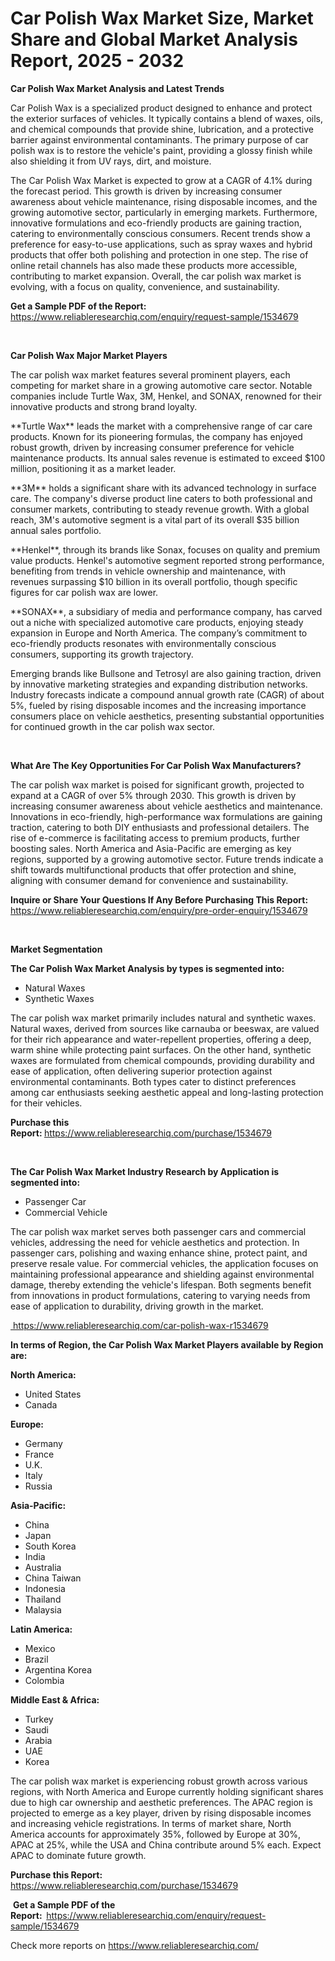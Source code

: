 <p><h1>Car Polish Wax Market Size, Market Share and Global Market Analysis Report, 2025 - 2032</h1></p><p><strong>Car Polish Wax Market Analysis and Latest Trends</strong></p>
<p><p>Car Polish Wax is a specialized product designed to enhance and protect the exterior surfaces of vehicles. It typically contains a blend of waxes, oils, and chemical compounds that provide shine, lubrication, and a protective barrier against environmental contaminants. The primary purpose of car polish wax is to restore the vehicle's paint, providing a glossy finish while also shielding it from UV rays, dirt, and moisture.</p><p>The Car Polish Wax Market is expected to grow at a CAGR of 4.1% during the forecast period. This growth is driven by increasing consumer awareness about vehicle maintenance, rising disposable incomes, and the growing automotive sector, particularly in emerging markets. Furthermore, innovative formulations and eco-friendly products are gaining traction, catering to environmentally conscious consumers. Recent trends show a preference for easy-to-use applications, such as spray waxes and hybrid products that offer both polishing and protection in one step. The rise of online retail channels has also made these products more accessible, contributing to market expansion. Overall, the car polish wax market is evolving, with a focus on quality, convenience, and sustainability.</p></p>
<p><strong>Get a Sample PDF of the Report:&nbsp;</strong> <a href="https://www.reliableresearchiq.com/enquiry/request-sample/1534679?utm_campaign=2249&utm_medium=2&utm_source=Github&utm_content=ia&utm_term=08022025&utm_id=car-polish-wax">https://www.reliableresearchiq.com/enquiry/request-sample/1534679</a></p>
<p>&nbsp;</p>
<p><strong>Car Polish Wax Major Market Players</strong></p>
<p><p>The car polish wax market features several prominent players, each competing for market share in a growing automotive care sector. Notable companies include Turtle Wax, 3M, Henkel, and SONAX, renowned for their innovative products and strong brand loyalty.</p><p>**Turtle Wax** leads the market with a comprehensive range of car care products. Known for its pioneering formulas, the company has enjoyed robust growth, driven by increasing consumer preference for vehicle maintenance products. Its annual sales revenue is estimated to exceed $100 million, positioning it as a market leader.</p><p>**3M** holds a significant share with its advanced technology in surface care. The company's diverse product line caters to both professional and consumer markets, contributing to steady revenue growth. With a global reach, 3M's automotive segment is a vital part of its overall $35 billion annual sales portfolio.</p><p>**Henkel**, through its brands like Sonax, focuses on quality and premium value products. Henkel's automotive segment reported strong performance, benefiting from trends in vehicle ownership and maintenance, with revenues surpassing $10 billion in its overall portfolio, though specific figures for car polish wax are lower.</p><p>**SONAX**, a subsidiary of media and performance company, has carved out a niche with specialized automotive care products, enjoying steady expansion in Europe and North America. The company’s commitment to eco-friendly products resonates with environmentally conscious consumers, supporting its growth trajectory.</p><p>Emerging brands like Bullsone and Tetrosyl are also gaining traction, driven by innovative marketing strategies and expanding distribution networks. Industry forecasts indicate a compound annual growth rate (CAGR) of about 5%, fueled by rising disposable incomes and the increasing importance consumers place on vehicle aesthetics, presenting substantial opportunities for continued growth in the car polish wax sector.</p></p>
<p>&nbsp;</p>
<p><strong>What Are The Key Opportunities For Car Polish Wax Manufacturers?</strong></p>
<p><p>The car polish wax market is poised for significant growth, projected to expand at a CAGR of over 5% through 2030. This growth is driven by increasing consumer awareness about vehicle aesthetics and maintenance. Innovations in eco-friendly, high-performance wax formulations are gaining traction, catering to both DIY enthusiasts and professional detailers. The rise of e-commerce is facilitating access to premium products, further boosting sales. North America and Asia-Pacific are emerging as key regions, supported by a growing automotive sector. Future trends indicate a shift towards multifunctional products that offer protection and shine, aligning with consumer demand for convenience and sustainability.</p></p>
<p><strong>Inquire or Share Your Questions If Any Before Purchasing This Report:</strong> <a href="https://www.reliableresearchiq.com/enquiry/pre-order-enquiry/1534679?utm_campaign=2249&utm_medium=2&utm_source=Github&utm_content=ia&utm_term=08022025&utm_id=car-polish-wax">https://www.reliableresearchiq.com/enquiry/pre-order-enquiry/1534679</a></p>
<p>&nbsp;</p>
<p><strong>Market Segmentation</strong></p>
<p><strong>The Car Polish Wax Market Analysis by types is segmented into:</strong></p>
<p><ul><li>Natural Waxes</li><li>Synthetic Waxes</li></ul></p>
<p><p>The car polish wax market primarily includes natural and synthetic waxes. Natural waxes, derived from sources like carnauba or beeswax, are valued for their rich appearance and water-repellent properties, offering a deep, warm shine while protecting paint surfaces. On the other hand, synthetic waxes are formulated from chemical compounds, providing durability and ease of application, often delivering superior protection against environmental contaminants. Both types cater to distinct preferences among car enthusiasts seeking aesthetic appeal and long-lasting protection for their vehicles.</p></p>
<p><strong>Purchase this Report:&nbsp;</strong><a href="https://www.reliableresearchiq.com/purchase/1534679?utm_campaign=2249&utm_medium=2&utm_source=Github&utm_content=ia&utm_term=08022025&utm_id=car-polish-wax">https://www.reliableresearchiq.com/purchase/1534679</a></p>
<p>&nbsp;</p>
<p><strong>The Car Polish Wax Market Industry Research by Application is segmented into:</strong></p>
<p><ul><li>Passenger Car</li><li>Commercial Vehicle</li></ul></p>
<p><p>The car polish wax market serves both passenger cars and commercial vehicles, addressing the need for vehicle aesthetics and protection. In passenger cars, polishing and waxing enhance shine, protect paint, and preserve resale value. For commercial vehicles, the application focuses on maintaining professional appearance and shielding against environmental damage, thereby extending the vehicle's lifespan. Both segments benefit from innovations in product formulations, catering to varying needs from ease of application to durability, driving growth in the market.</p></p>
<p><a href="https://www.reliableresearchiq.com/car-polish-wax-r1534679?utm_campaign=2249&utm_medium=2&utm_source=Github&utm_content=ia&utm_term=08022025&utm_id=car-polish-wax">&nbsp;https://www.reliableresearchiq.com/car-polish-wax-r1534679</a></p>
<p><strong>In terms of Region, the Car Polish Wax Market Players available by Region are:</strong></p>
<p>
    <p> <strong> North America: </strong>
        <ul>
            <li>United States</li>
            <li>Canada</li>
        </ul>
        </p> 
    <p> <strong> Europe: </strong>
        <ul>
            <li>Germany</li>
            <li>France</li>
            <li>U.K.</li>
            <li>Italy</li>
            <li>Russia</li>
        </ul>
        </p> 
    <p> <strong> Asia-Pacific: </strong>
        <ul>
            <li>China</li>
            <li>Japan</li>
            <li>South Korea</li>
            <li>India</li>
            <li>Australia</li>
            <li>China Taiwan</li>
            <li>Indonesia</li>
            <li>Thailand</li>
            <li>Malaysia</li>
        </ul>
        </p> 
    <p> <strong> Latin America: </strong>
        <ul>
            <li>Mexico</li>
            <li>Brazil</li>
            <li>Argentina Korea</li>
            <li>Colombia</li>
        </ul>
        </p> 
    <p> <strong> Middle East & Africa: </strong>
        <ul>
            <li>Turkey</li>
            <li>Saudi</li>
            <li>Arabia</li>
            <li>UAE</li>
            <li>Korea</li>
        </ul>
    </p>
    </p>
<p><p>The car polish wax market is experiencing robust growth across various regions, with North America and Europe currently holding significant shares due to high car ownership and aesthetic preferences. The APAC region is projected to emerge as a key player, driven by rising disposable incomes and increasing vehicle registrations. In terms of market share, North America accounts for approximately 35%, followed by Europe at 30%, APAC at 25%, while the USA and China contribute around 5% each. Expect APAC to dominate future growth.</p></p>
<p><strong>Purchase this Report: </strong><a href="https://www.reliableresearchiq.com/purchase/1534679?utm_campaign=2249&utm_medium=2&utm_source=Github&utm_content=ia&utm_term=08022025&utm_id=car-polish-wax">https://www.reliableresearchiq.com/purchase/1534679</a></p>
<p>&nbsp;<strong>Get a Sample PDF of the Report:&nbsp;&nbsp;</strong><a href="https://www.reliableresearchiq.com/enquiry/request-sample/1534679?utm_campaign=2249&utm_medium=2&utm_source=Github&utm_content=ia&utm_term=08022025&utm_id=car-polish-wax">https://www.reliableresearchiq.com/enquiry/request-sample/1534679</a></p>
<p><strong></strong></p>
<p>Check more reports on <a href="https://www.reliableresearchiq.com/?utm_campaign=2249&utm_medium=2&utm_source=Github&utm_content=ia&utm_term=08022025&utm_id=car-polish-wax">https://www.reliableresearchiq.com/</a></p>
